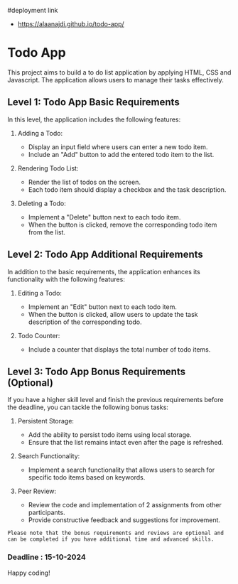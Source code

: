 #deployment link
- https://alaanajdi.github.io/todo-app/
# Todo App

This project aims to build a to do list application by applying HTML, CSS and Javascript. The application allows users to manage their tasks effectively.

## Level 1: Todo App Basic Requirements

In this level, the application includes the following features:

1. Adding a Todo:

   - Display an input field where users can enter a new todo item.
   - Include an "Add" button to add the entered todo item to the list.

2. Rendering Todo List:

   - Render the list of todos on the screen.
   - Each todo item should display a checkbox and the task description.

3. Deleting a Todo:
   - Implement a "Delete" button next to each todo item.
   - When the button is clicked, remove the corresponding todo item from the list.

## Level 2: Todo App Additional Requirements

In addition to the basic requirements, the application enhances its functionality with the following features:

1. Editing a Todo:

   - Implement an "Edit" button next to each todo item.
   - When the button is clicked, allow users to update the task description of the corresponding todo.

2. Todo Counter:
   - Include a counter that displays the total number of todo items.

## Level 3: Todo App Bonus Requirements (Optional)

If you have a higher skill level and finish the previous requirements before the deadline, you can tackle the following bonus tasks:

1. Persistent Storage:

   - Add the ability to persist todo items using local storage.
   - Ensure that the list remains intact even after the page is refreshed.

2. Search Functionality:

   - Implement a search functionality that allows users to search for specific todo items based on keywords.

3. Peer Review:
   - Review the code and implementation of 2 assignments from other participants.
   - Provide constructive feedback and suggestions for improvement.

`Please note that the bonus requirements and reviews are optional and can be completed if you have additional time and advanced skills.`

### Deadline : 15-10-2024

Happy coding!
